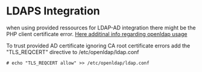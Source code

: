 # LDAPS Integration

when using provided ressources for LDAP-AD integration there might be the PHP client certificate error.
[Here additinal info regarding openldap usage](https://www.openldap.org/lists/openldap-technical/201110/msg00154.html)

To trust provided AD certificate ignoring CA root certificate errors add the "TLS_REQCERT" directive to /etc/openldap/ldap.conf
```
# echo "TLS_REQCERT allow" >> /etc/openldap/ldap.conf
```
